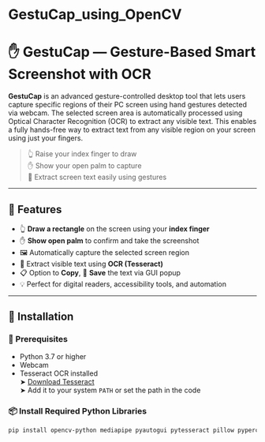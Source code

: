 # GestuCap_using_OpenCV
# ✋ GestuCap — Gesture-Based Smart Screenshot with OCR

**GestuCap** is an advanced gesture-controlled desktop tool that lets users capture specific regions of their PC screen using hand gestures detected via webcam. The selected screen area is automatically processed using Optical Character Recognition (OCR) to extract any visible text. This enables a fully hands-free way to extract text from any visible region on your screen using just your fingers.

> 👆 Raise your index finger to draw  
> ✋ Show your open palm to capture  
> 📸 Extract screen text easily using gestures

---

## 🎯 Features

- 👆 **Draw a rectangle** on the screen using your **index finger**
- ✋ **Show open palm** to confirm and take the screenshot
- 🖼️ Automatically capture the selected screen region
- 🧠 Extract visible text using **OCR (Tesseract)**
- 📋 Option to **Copy**, 💾 **Save** the text via GUI popup
- 💡 Perfect for digital readers, accessibility tools, and automation

---


## 🚀 Installation

### 🔧 Prerequisites

- Python 3.7 or higher
- Webcam
- Tesseract OCR installed  
  ➤ [Download Tesseract](https://github.com/tesseract-ocr/tesseract)  
  ➤ Add it to your system `PATH` or set the path in the code

### 📦 Install Required Python Libraries

```bash
pip install opencv-python mediapipe pyautogui pytesseract pillow pyperclip
